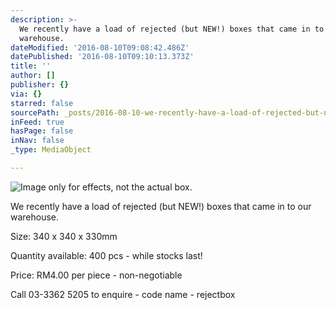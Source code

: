 ```yaml
---
description: >-
  We recently have a load of rejected (but NEW!) boxes that came in to our
  warehouse.
dateModified: '2016-08-10T09:08:42.486Z'
datePublished: '2016-08-10T09:10:13.373Z'
title: ''
author: []
publisher: {}
via: {}
starred: false
sourcePath: _posts/2016-08-10-we-recently-have-a-load-of-rejected-but-new-boxes-that-ca.md
inFeed: true
hasPage: false
inNav: false
_type: MediaObject

---
```

![Image only for effects, not the actual box.](https://the-grid-user-content.s3-us-west-2.amazonaws.com/aa579e64-2a87-4480-a3fe-a799096ce32e.jpg)

We recently have a load of rejected (but NEW!) boxes that came in to our warehouse.

Size: 340 x 340 x 330mm

Quantity available: 400 pcs - while stocks last!

Price: RM4.00 per piece - non-negotiable

Call 03-3362 5205 to enquire - code name - rejectbox